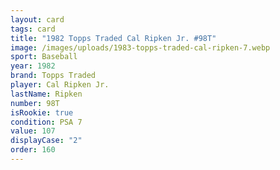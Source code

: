 ```yaml
---
layout: card
tags: card
title: "1982 Topps Traded Cal Ripken Jr. #98T"
image: /images/uploads/1983-topps-traded-cal-ripken-7.webp
sport: Baseball
year: 1982
brand: Topps Traded
player: Cal Ripken Jr.
lastName: Ripken
number: 98T
isRookie: true
condition: PSA 7
value: 107
displayCase: "2"
order: 160
---
```

